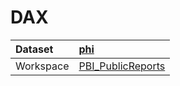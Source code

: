 



# DAX

|Dataset|[phi](./../phi.md)|
| :--- | :--- |
|Workspace|[PBI_PublicReports](../../Workspaces/PBI_PublicReports.md)|
